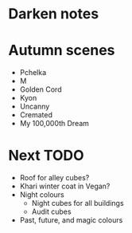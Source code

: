 # Darken notes

# Autumn scenes
* Pchelka
* M
* Golden Cord
* Kyon
* Uncanny
* Cremated
* My 100,000th Dream

# Next TODO
* Roof for alley cubes?
* Khari winter coat in Vegan?
* Night colours
    * Night cubes for all buildings
    * Audit cubes
* Past, future, and magic colours